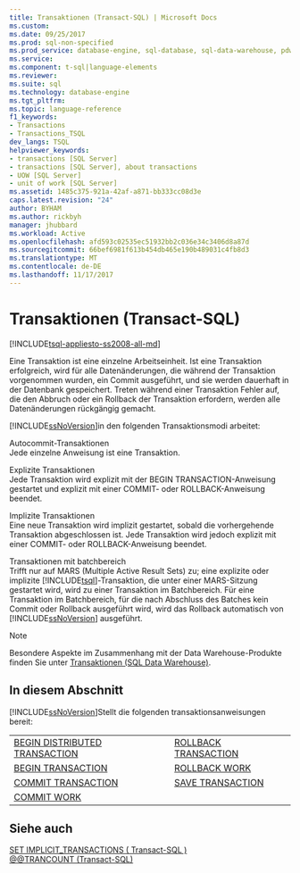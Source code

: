 ```yaml
---
title: Transaktionen (Transact-SQL) | Microsoft Docs
ms.custom: 
ms.date: 09/25/2017
ms.prod: sql-non-specified
ms.prod_service: database-engine, sql-database, sql-data-warehouse, pdw
ms.service: 
ms.component: t-sql|language-elements
ms.reviewer: 
ms.suite: sql
ms.technology: database-engine
ms.tgt_pltfrm: 
ms.topic: language-reference
f1_keywords:
- Transactions
- Transactions_TSQL
dev_langs: TSQL
helpviewer_keywords:
- transactions [SQL Server]
- transactions [SQL Server], about transactions
- UOW [SQL Server]
- unit of work [SQL Server]
ms.assetid: 1485c375-921a-42af-a871-bb333cc08d3e
caps.latest.revision: "24"
author: BYHAM
ms.author: rickbyh
manager: jhubbard
ms.workload: Active
ms.openlocfilehash: afd593c02535ec51932bb2c036e34c3406d8a87d
ms.sourcegitcommit: 66bef6981f613b454db465e190b489031c4fb8d3
ms.translationtype: MT
ms.contentlocale: de-DE
ms.lasthandoff: 11/17/2017
---
```

# <a name="transactions-transact-sql"></a>Transaktionen (Transact-SQL)
[!INCLUDE[tsql-appliesto-ss2008-all-md](../../includes/tsql-appliesto-ss2008-all-md.md)]

  Eine Transaktion ist eine einzelne Arbeitseinheit. Ist eine Transaktion erfolgreich, wird für alle Datenänderungen, die während der Transaktion vorgenommen wurden, ein Commit ausgeführt, und sie werden dauerhaft in der Datenbank gespeichert. Treten während einer Transaktion Fehler auf, die den Abbruch oder ein Rollback der Transaktion erfordern, werden alle Datenänderungen rückgängig gemacht.  
  
 [!INCLUDE[ssNoVersion](../../includes/ssnoversion-md.md)]in den folgenden Transaktionsmodi arbeitet:  
  
 Autocommit-Transaktionen  
 Jede einzelne Anweisung ist eine Transaktion.  
  
 Explizite Transaktionen  
 Jede Transaktion wird explizit mit der BEGIN TRANSACTION-Anweisung gestartet und explizit mit einer COMMIT- oder ROLLBACK-Anweisung beendet.  
  
 Implizite Transaktionen  
 Eine neue Transaktion wird implizit gestartet, sobald die vorhergehende Transaktion abgeschlossen ist. Jede Transaktion wird jedoch explizit mit einer COMMIT- oder ROLLBACK-Anweisung beendet.  
  
 Transaktionen mit batchbereich  
 Trifft nur auf MARS (Multiple Active Result Sets) zu; eine explizite oder implizite [!INCLUDE[tsql](../../includes/tsql-md.md)]-Transaktion, die unter einer MARS-Sitzung gestartet wird, wird zu einer Transaktion im Batchbereich. Für eine Transaktion im Batchbereich, für die nach Abschluss des Batches kein Commit oder Rollback ausgeführt wird, wird das Rollback automatisch von [!INCLUDE[ssNoVersion](../../includes/ssnoversion-md.md)] ausgeführt.  

> [!NOTE] 
> Besondere Aspekte im Zusammenhang mit der Data Warehouse-Produkte finden Sie unter [Transaktionen (SQL Data Warehouse)](transactions-sql-data-warehouse.md).   

## <a name="in-this-section"></a>In diesem Abschnitt  
 [!INCLUDE[ssNoVersion](../../includes/ssnoversion-md.md)]Stellt die folgenden transaktionsanweisungen bereit:  
  
|||  
|-|-|  
|[BEGIN DISTRIBUTED TRANSACTION](../../t-sql/language-elements/begin-distributed-transaction-transact-sql.md)|[ROLLBACK TRANSACTION](../../t-sql/language-elements/rollback-transaction-transact-sql.md)|  
|[BEGIN TRANSACTION](../../t-sql/language-elements/begin-transaction-transact-sql.md)|[ROLLBACK WORK](../../t-sql/language-elements/rollback-work-transact-sql.md)|  
|[COMMIT TRANSACTION](../../t-sql/language-elements/commit-transaction-transact-sql.md)|[SAVE TRANSACTION](../../t-sql/language-elements/save-transaction-transact-sql.md)|  
|[COMMIT WORK](../../t-sql/language-elements/commit-work-transact-sql.md)||  
  
## <a name="see-also"></a>Siehe auch  
 [SET IMPLICIT_TRANSACTIONS &#40; Transact-SQL &#41;](../../t-sql/statements/set-implicit-transactions-transact-sql.md)   
 [@@TRANCOUNT &#40;Transact-SQL&#41;](../../t-sql/functions/trancount-transact-sql.md)  
  
  
